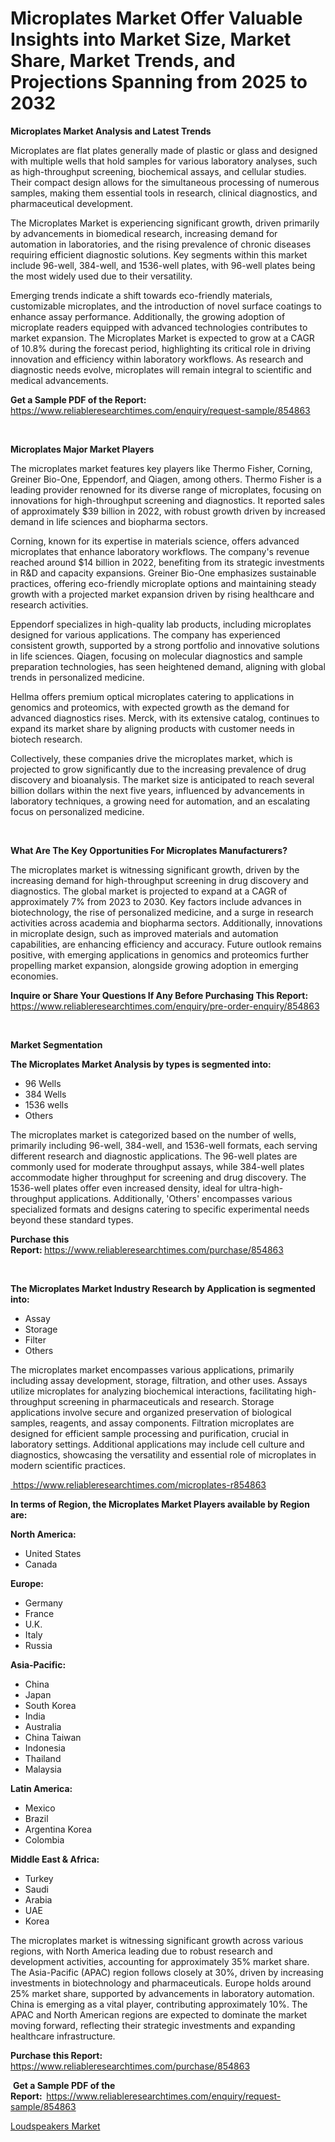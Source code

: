 <p><h1>Microplates Market Offer Valuable Insights into Market Size, Market Share, Market Trends, and Projections Spanning from 2025 to 2032</h1></p><p><strong>Microplates Market Analysis and Latest Trends</strong></p>
<p><p>Microplates are flat plates generally made of plastic or glass and designed with multiple wells that hold samples for various laboratory analyses, such as high-throughput screening, biochemical assays, and cellular studies. Their compact design allows for the simultaneous processing of numerous samples, making them essential tools in research, clinical diagnostics, and pharmaceutical development.</p><p>The Microplates Market is experiencing significant growth, driven primarily by advancements in biomedical research, increasing demand for automation in laboratories, and the rising prevalence of chronic diseases requiring efficient diagnostic solutions. Key segments within this market include 96-well, 384-well, and 1536-well plates, with 96-well plates being the most widely used due to their versatility.</p><p>Emerging trends indicate a shift towards eco-friendly materials, customizable microplates, and the introduction of novel surface coatings to enhance assay performance. Additionally, the growing adoption of microplate readers equipped with advanced technologies contributes to market expansion. The Microplates Market is expected to grow at a CAGR of 10.8% during the forecast period, highlighting its critical role in driving innovation and efficiency within laboratory workflows. As research and diagnostic needs evolve, microplates will remain integral to scientific and medical advancements.</p></p>
<p><strong>Get a Sample PDF of the Report:&nbsp;</strong> <a href="https://www.reliableresearchtimes.com/enquiry/request-sample/854863?utm_campaign=2199&utm_medium=2&utm_source=Github&utm_content=ia&utm_term=17022025&utm_id=microplates">https://www.reliableresearchtimes.com/enquiry/request-sample/854863</a></p>
<p>&nbsp;</p>
<p><strong>Microplates Major Market Players</strong></p>
<p><p>The microplates market features key players like Thermo Fisher, Corning, Greiner Bio-One, Eppendorf, and Qiagen, among others. Thermo Fisher is a leading provider renowned for its diverse range of microplates, focusing on innovations for high-throughput screening and diagnostics. It reported sales of approximately $39 billion in 2022, with robust growth driven by increased demand in life sciences and biopharma sectors.</p><p>Corning, known for its expertise in materials science, offers advanced microplates that enhance laboratory workflows. The company's revenue reached around $14 billion in 2022, benefiting from its strategic investments in R&D and capacity expansions. Greiner Bio-One emphasizes sustainable practices, offering eco-friendly microplate options and maintaining steady growth with a projected market expansion driven by rising healthcare and research activities.</p><p>Eppendorf specializes in high-quality lab products, including microplates designed for various applications. The company has experienced consistent growth, supported by a strong portfolio and innovative solutions in life sciences. Qiagen, focusing on molecular diagnostics and sample preparation technologies, has seen heightened demand, aligning with global trends in personalized medicine.</p><p>Hellma offers premium optical microplates catering to applications in genomics and proteomics, with expected growth as the demand for advanced diagnostics rises. Merck, with its extensive catalog, continues to expand its market share by aligning products with customer needs in biotech research.</p><p>Collectively, these companies drive the microplates market, which is projected to grow significantly due to the increasing prevalence of drug discovery and bioanalysis. The market size is anticipated to reach several billion dollars within the next five years, influenced by advancements in laboratory techniques, a growing need for automation, and an escalating focus on personalized medicine.</p></p>
<p>&nbsp;</p>
<p><strong>What Are The Key Opportunities For Microplates Manufacturers?</strong></p>
<p><p>The microplates market is witnessing significant growth, driven by the increasing demand for high-throughput screening in drug discovery and diagnostics. The global market is projected to expand at a CAGR of approximately 7% from 2023 to 2030. Key factors include advances in biotechnology, the rise of personalized medicine, and a surge in research activities across academia and biopharma sectors. Additionally, innovations in microplate design, such as improved materials and automation capabilities, are enhancing efficiency and accuracy. Future outlook remains positive, with emerging applications in genomics and proteomics further propelling market expansion, alongside growing adoption in emerging economies.</p></p>
<p><strong>Inquire or Share Your Questions If Any Before Purchasing This Report:</strong> <a href="https://www.reliableresearchtimes.com/enquiry/pre-order-enquiry/854863?utm_campaign=2199&utm_medium=2&utm_source=Github&utm_content=ia&utm_term=17022025&utm_id=microplates">https://www.reliableresearchtimes.com/enquiry/pre-order-enquiry/854863</a></p>
<p>&nbsp;</p>
<p><strong>Market Segmentation</strong></p>
<p><strong>The Microplates Market Analysis by types is segmented into:</strong></p>
<p><ul><li>96 Wells</li><li>384 Wells</li><li>1536 wells</li><li>Others</li></ul></p>
<p><p>The microplates market is categorized based on the number of wells, primarily including 96-well, 384-well, and 1536-well formats, each serving different research and diagnostic applications. The 96-well plates are commonly used for moderate throughput assays, while 384-well plates accommodate higher throughput for screening and drug discovery. The 1536-well plates offer even increased density, ideal for ultra-high-throughput applications. Additionally, 'Others' encompasses various specialized formats and designs catering to specific experimental needs beyond these standard types.</p></p>
<p><strong>Purchase this Report:&nbsp;</strong><a href="https://www.reliableresearchtimes.com/purchase/854863?utm_campaign=2199&utm_medium=2&utm_source=Github&utm_content=ia&utm_term=17022025&utm_id=microplates">https://www.reliableresearchtimes.com/purchase/854863</a></p>
<p>&nbsp;</p>
<p><strong>The Microplates Market Industry Research by Application is segmented into:</strong></p>
<p><ul><li>Assay</li><li>Storage</li><li>Filter</li><li>Others</li></ul></p>
<p><p>The microplates market encompasses various applications, primarily including assay development, storage, filtration, and other uses. Assays utilize microplates for analyzing biochemical interactions, facilitating high-throughput screening in pharmaceuticals and research. Storage applications involve secure and organized preservation of biological samples, reagents, and assay components. Filtration microplates are designed for efficient sample processing and purification, crucial in laboratory settings. Additional applications may include cell culture and diagnostics, showcasing the versatility and essential role of microplates in modern scientific practices.</p></p>
<p><a href="https://www.reliableresearchtimes.com/microplates-r854863?utm_campaign=2199&utm_medium=2&utm_source=Github&utm_content=ia&utm_term=17022025&utm_id=microplates">&nbsp;https://www.reliableresearchtimes.com/microplates-r854863</a></p>
<p><strong>In terms of Region, the Microplates Market Players available by Region are:</strong></p>
<p>
    <p> <strong> North America: </strong>
        <ul>
            <li>United States</li>
            <li>Canada</li>
        </ul>
        </p> 
    <p> <strong> Europe: </strong>
        <ul>
            <li>Germany</li>
            <li>France</li>
            <li>U.K.</li>
            <li>Italy</li>
            <li>Russia</li>
        </ul>
        </p> 
    <p> <strong> Asia-Pacific: </strong>
        <ul>
            <li>China</li>
            <li>Japan</li>
            <li>South Korea</li>
            <li>India</li>
            <li>Australia</li>
            <li>China Taiwan</li>
            <li>Indonesia</li>
            <li>Thailand</li>
            <li>Malaysia</li>
        </ul>
        </p> 
    <p> <strong> Latin America: </strong>
        <ul>
            <li>Mexico</li>
            <li>Brazil</li>
            <li>Argentina Korea</li>
            <li>Colombia</li>
        </ul>
        </p> 
    <p> <strong> Middle East & Africa: </strong>
        <ul>
            <li>Turkey</li>
            <li>Saudi</li>
            <li>Arabia</li>
            <li>UAE</li>
            <li>Korea</li>
        </ul>
    </p>
    </p>
<p><p>The microplates market is witnessing significant growth across various regions, with North America leading due to robust research and development activities, accounting for approximately 35% market share. The Asia-Pacific (APAC) region follows closely at 30%, driven by increasing investments in biotechnology and pharmaceuticals. Europe holds around 25% market share, supported by advancements in laboratory automation. China is emerging as a vital player, contributing approximately 10%. The APAC and North American regions are expected to dominate the market moving forward, reflecting their strategic investments and expanding healthcare infrastructure.</p></p>
<p><strong>Purchase this Report: </strong><a href="https://www.reliableresearchtimes.com/purchase/854863?utm_campaign=2199&utm_medium=2&utm_source=Github&utm_content=ia&utm_term=17022025&utm_id=microplates">https://www.reliableresearchtimes.com/purchase/854863</a></p>
<p>&nbsp;<strong>Get a Sample PDF of the Report:&nbsp;&nbsp;</strong><a href="https://www.reliableresearchtimes.com/enquiry/request-sample/854863?utm_campaign=2199&utm_medium=2&utm_source=Github&utm_content=ia&utm_term=17022025&utm_id=microplates">https://www.reliableresearchtimes.com/enquiry/request-sample/854863</a></p>
<p><strong></strong></p>
<p><p><a href="https://github.com/LilianFaulkner65/Market-Research-Report-List-1/blob/main/loudspeakers-market.md?utm_campaign=2199&utm_medium=2&utm_source=Github&utm_content=ia&utm_term=17022025&utm_id=microplates">Loudspeakers Market</a></p></p>